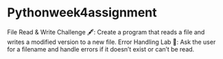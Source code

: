 # Pythonweek4assignment
File Read &amp; Write Challenge 🖋️: Create a program that reads a file and writes a modified version to a new file. Error Handling Lab 🧪: Ask the user for a filename and handle errors if it doesn’t exist or can’t be read.
